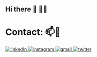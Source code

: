## Hi there 👋 🤝🤙

<!--
**aron-radvanyi/aron-radvanyi** is a ✨ _special_ ✨ repository because its `README.md` (this file) appears on your GitHub profile.

Here are some ideas to get you started:

- 🔭 I’m currently working on ...
- 🌱 I’m currently learning ...
- 👯 I’m looking to collaborate on ...
- 🤔 I’m looking for help with ...
- 💬 Ask me about ...
- 📫 How to reach me: ...
- 😄 Pronouns: ...
- ⚡ Fun fact: ...
-->

# Contact: 📫🤙
<a href="https://www.linkedin.com/in/aronradvanyi/" > ![linkedIn](https://img.shields.io/badge/LinkedIn-0077B5?style=for-the-badge&logo=linkedin&logoColor=white) </a>
<a href= "https://www.instagram.com/a_radvanyi_/"> ![instagram](https://img.shields.io/badge/Instagram-E4405F?style=for-the-badge&logo=instagram&logoColor=white) </a>
<a href= "mailto:aron.radvanyi1@gmail.com"> ![gmail](https://img.shields.io/badge/Gmail-D14836?style=for-the-badge&logo=gmail&logoColor=white) </a>
<a href= "https://twitter.com/aronradvanyi"> ![twitter](https://img.shields.io/badge/Twitter-1DA1F2?style=for-the-badge&logo=twitter&logoColor=white) </a>


